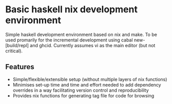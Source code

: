 # Basic haskell nix development environment

Simple haskell development environment based on nix and make.
To be used promarily for the incremental development using cabal new-[build/repl] and ghcid.
Currently assumes vi as the main editor (but not critical).

## Features
* Simple/flexible/extensible setup (without multiple layers of nix functions)
* Minimises set-up time and time and effort needed to add dependency overrides in a way facilitating version control and reproducibility
* Provides nix functions for generating tag file for code for browsing
